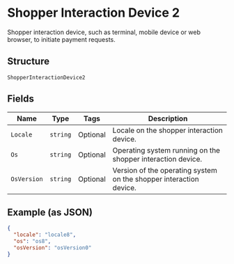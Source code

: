 
# Shopper Interaction Device 2

Shopper interaction device, such as terminal, mobile device or web browser, to initiate payment requests.

## Structure

`ShopperInteractionDevice2`

## Fields

| Name | Type | Tags | Description |
|  --- | --- | --- | --- |
| `Locale` | `string` | Optional | Locale on the shopper interaction device. |
| `Os` | `string` | Optional | Operating system running on the shopper interaction device. |
| `OsVersion` | `string` | Optional | Version of the operating system on the shopper interaction device. |

## Example (as JSON)

```json
{
  "locale": "locale8",
  "os": "os8",
  "osVersion": "osVersion0"
}
```


